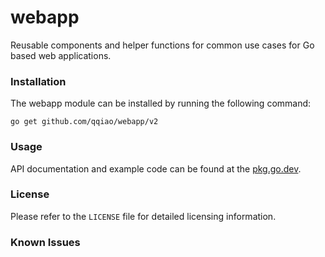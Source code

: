 # webapp

Reusable components and helper functions for common use cases for Go based web
applications.

### Installation

The webapp module can be installed by running the following command:

    go get github.com/qqiao/webapp/v2

### Usage

API documentation and example code can be found at the [pkg.go.dev](https://pkg.go.dev/github.com/qqiao/webapp/v2).

### License

Please refer to the `LICENSE` file for detailed licensing information.

### Known Issues
